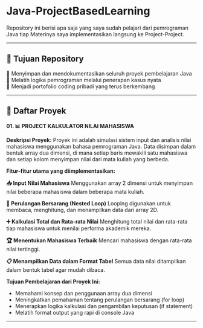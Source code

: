 # Java-ProjectBasedLearning
 
Repository ini berisi apa saja yang saya sudah pelajari dari pemrograman Java tiap Materinya saya implementasikan langsung ke Project-Project.  

---

## 🎯 Tujuan Repository

📌 Menyimpan dan mendokumentasikan seluruh proyek pembelajaran Java  
📌 Melatih logika pemrograman melalui penerapan kasus nyata  
📌 Menjadi portofolio coding pribadi yang terus berkembang  

---

## 📂 Daftar Proyek

**01. 📊 PROJECT KALKULATOR NILAI MAHASISWA**

**Deskripsi Proyek:**
Proyek ini adalah simulasi sistem input dan analisis nilai mahasiswa menggunakan bahasa pemrograman Java. Data disimpan dalam bentuk array dua dimensi, di mana setiap baris mewakili satu mahasiswa dan setiap kolom menyimpan nilai dari mata kuliah yang berbeda.

**Fitur-fitur utama yang diimplementasikan:**

**📥 Input Nilai Mahasiswa**
Menggunakan array 2 dimensi untuk menyimpan nilai beberapa mahasiswa dalam beberapa mata kuliah.

**🔁 Perulangan Bersarang (Nested Loop)**
Looping digunakan untuk membaca, menghitung, dan menampilkan data dari array 2D.

**➕ Kalkulasi Total dan Rata-rata Nilai**
Menghitung total nilai dan rata-rata tiap mahasiswa untuk menilai performa akademik mereka.

**🏆 Menentukan Mahasiswa Terbaik**
Mencari mahasiswa dengan rata-rata nilai tertinggi.

**📋 Menampilkan Data dalam Format Tabel**
Semua data nilai ditampilkan dalam bentuk tabel agar mudah dibaca.

**Tujuan Pembelajaran dari Proyek Ini:**
- Memahami konsep dan penggunaan array dua dimensi
- Meningkatkan pemahaman tentang perulangan bersarang (for loop)
- Menerapkan logika kalkulasi dan pengambilan keputusan (if statement)
- Melatih format output yang rapi di console Java

---
 

